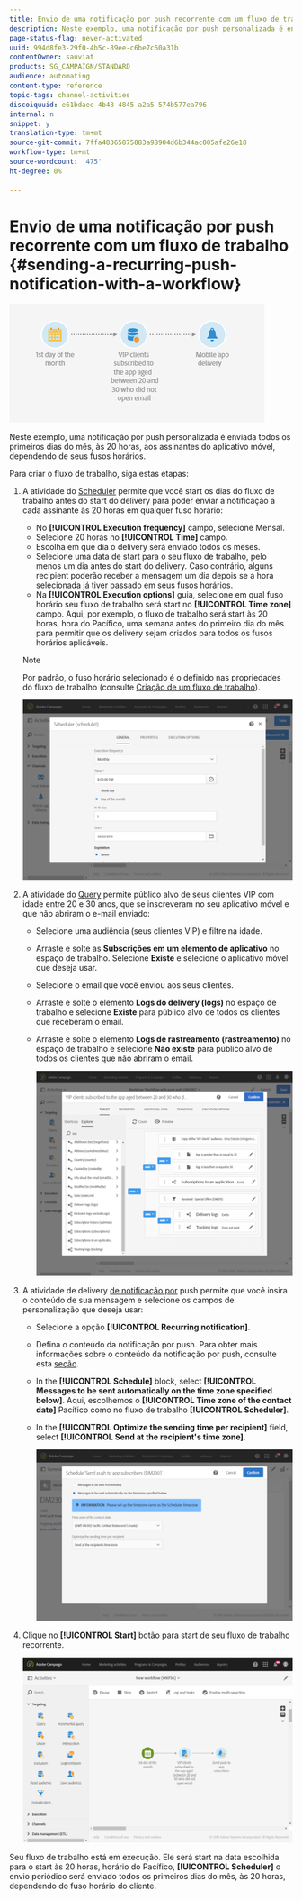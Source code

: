 ```yaml
---
title: Envio de uma notificação por push recorrente com um fluxo de trabalho
description: Neste exemplo, uma notificação por push personalizada é enviada todos os primeiros dias do mês, às 20 horas, aos assinantes do aplicativo móvel, dependendo de seus fusos horários.
page-status-flag: never-activated
uuid: 994d8fe3-29f0-4b5c-89ee-c6be7c60a31b
contentOwner: sauviat
products: SG_CAMPAIGN/STANDARD
audience: automating
content-type: reference
topic-tags: channel-activities
discoiquuid: e61bdaee-4b48-4845-a2a5-574b577ea796
internal: n
snippet: y
translation-type: tm+mt
source-git-commit: 7ffa48365875883a98904d6b344ac005afe26e18
workflow-type: tm+mt
source-wordcount: '475'
ht-degree: 0%

---
```



# Envio de uma notificação por push recorrente com um fluxo de trabalho {#sending-a-recurring-push-notification-with-a-workflow}

![](assets/wkf_push_example_1.png)

Neste exemplo, uma notificação por push personalizada é enviada todos os primeiros dias do mês, às 20 horas, aos assinantes do aplicativo móvel, dependendo de seus fusos horários.

Para criar o fluxo de trabalho, siga estas etapas:

1. A atividade do [Scheduler](../../automating/using/scheduler.md) permite que você start os dias do fluxo de trabalho antes do start do delivery para poder enviar a notificação a cada assinante às 20 horas em qualquer fuso horário:

   * No **[!UICONTROL Execution frequency]** campo, selecione Mensal.
   * Selecione 20 horas no **[!UICONTROL Time]** campo.
   * Escolha em que dia o delivery será enviado todos os meses.
   * Selecione uma data de start para o seu fluxo de trabalho, pelo menos um dia antes do start do delivery. Caso contrário, alguns recipient poderão receber a mensagem um dia depois se a hora selecionada já tiver passado em seus fusos horários.
   * Na **[!UICONTROL Execution options]** guia, selecione em qual fuso horário seu fluxo de trabalho será start no **[!UICONTROL Time zone]** campo. Aqui, por exemplo, o fluxo de trabalho será start às 20 horas, hora do Pacífico, uma semana antes do primeiro dia do mês para permitir que os delivery sejam criados para todos os fusos horários aplicáveis.
   >[!NOTE]
   >
   >Por padrão, o fuso horário selecionado é o definido nas propriedades do fluxo de trabalho (consulte [Criação de um fluxo de trabalho](../../automating/using/building-a-workflow.md)).

   ![](assets/wkf_push_example_5.png)

1. A atividade do [Query](../../automating/using/query.md) permite público alvo de seus clientes VIP com idade entre 20 e 30 anos, que se inscreveram no seu aplicativo móvel e que não abriram o e-mail enviado:

   * Selecione uma audiência (seus clientes VIP) e filtre na idade.
   * Arraste e solte as **Subscrições em um elemento de aplicativo** no espaço de trabalho. Selecione **Existe** e selecione o aplicativo móvel que deseja usar.
   * Selecione o email que você enviou aos seus clientes.
   * Arraste e solte o elemento **Logs do delivery (logs)** no espaço de trabalho e selecione **Existe** para público alvo de todos os clientes que receberam o email.
   * Arraste e solte o elemento **Logs de rastreamento (rastreamento)** no espaço de trabalho e selecione **Não existe** para público alvo de todos os clientes que não abriram o email.

      ![](assets/wkf_push_example_2.png)

1. A atividade de delivery [de notificação por](../../automating/using/push-notification-delivery.md) push permite que você insira o conteúdo de sua mensagem e selecione os campos de personalização que deseja usar:

   * Selecione a opção **[!UICONTROL Recurring notification]**.
   * Defina o conteúdo da notificação por push. Para obter mais informações sobre o conteúdo da notificação por push, consulte esta [seção](../../channels/using/preparing-and-sending-a-push-notification.md).
   * In the **[!UICONTROL Schedule]** block, select **[!UICONTROL Messages to be sent automatically on the time zone specified below]**. Aqui, escolhemos o **[!UICONTROL Time zone of the contact date]** Pacífico como no fluxo de trabalho **[!UICONTROL Scheduler]**.
   * In the **[!UICONTROL Optimize the sending time per recipient]** field, select **[!UICONTROL Send at the recipient's time zone]**.

      ![](assets/wkf_push_example_4.png)

1. Clique no **[!UICONTROL Start]** botão para start de seu fluxo de trabalho recorrente.

   ![](assets/wkf_push_example_3.png)

Seu fluxo de trabalho está em execução. Ele será start na data escolhida para o start às 20 horas, horário do Pacífico, **[!UICONTROL Scheduler]** o envio periódico será enviado todos os primeiros dias do mês, às 20 horas, dependendo do fuso horário do cliente.
